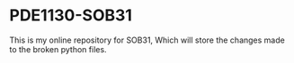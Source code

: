 # PDE1130-SOB31
This is my online repository for SOB31, Which will store the changes made to the broken python files.

